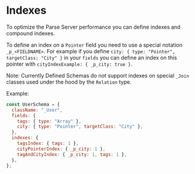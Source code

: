 # Indexes

To optimize the Parse Server performance you can define indexes and compound indexes.

To define an index on a `Pointer` field you need to use a
special notation `_p_<FIELDNAME>`.
For example if you define `city: { type: "Pointer", targetClass: "City" }` in your `fields` you can define an index on this pointer with `cityIndexExample: { _p_city: true }`.

Note: Currently Defined Schemas do not support indexes on special `_Join` classes used under the hood by the `Relation` type.

Example:

```js
const UserSchema = {
  className: "_User",
  fields: {
    tags: { type: "Array" },
    city: { type: "Pointer", targetClass: "City" },
  },
  indexes: {
    tagsIndex: { tags: 1 },
    cityPointerIndex: { _p_city: 1 },
    tagAndCityIndex: { _p_city: 1, tags: 1 },
  },
};
```
